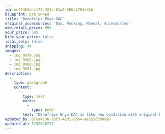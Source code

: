 ```yaml
---
id: ee4f462a-c174-424c-81a4-506a3784e41b
blueprint: pre_owned
title: 'Denafrips Enyo DAC'
original_accessories: 'Box, Packing, Manual, Accessories'
new_retail_price: 995
your_price: 595
hide_your_price: false
local_only: false
shipping: 40
images:
  - img_9979.jpg
  - img_9982.jpg
  - img_9980.jpg
  - img_9981.jpg
description:
  -
    type: paragraph
    content:
      -
        type: text
        marks:
          -
            type: bold
        text: "Denafrips Enyo DAC in like new condition with original box, packing and accessories. Unit sold as new for $995.00. Superb sounding R-2R DAC that punches way above its price.\_"
updated_by: 87ca4130-78f3-4ed1-8b64-aa552d3d08a8
updated_at: 1732648712
---
```

